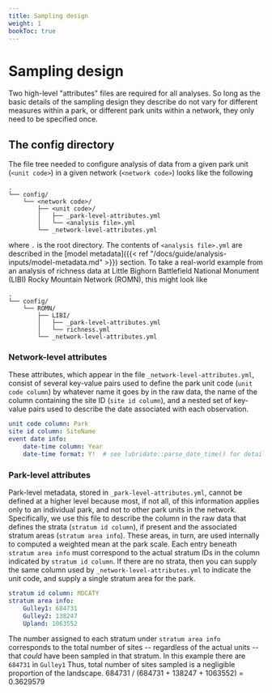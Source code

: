 ```yaml
---
title: Sampling design
weight: 1
bookToc: true
---
```


# Sampling design

Two high-level "attributes" files are required for all analyses. So long as the basic details of the sampling design they describe do not vary for different measures within a park, or different park units within a network, they only need to be specified once.

## The config directory

The file tree needed to configure analysis of data from a given park unit (`<unit code>`) in a given network (`<network code>`) looks like the following

    .
    └── config/
        └── <network code>/
            ├── <unit code>/
            │   ├── _park-level-attributes.yml
            │   └── <analysis file>.yml
            └── _network-level-attributes.yml

where `.` is the root directory. The contents of `<analysis file>.yml` are described in the [model metadata]({{< ref "/docs/guide/analysis-inputs/model-metadata.md" >}}) section. To take a real-world example from an analysis of richness data at Little Bighorn Battlefield National Monument (LIBI) Rocky Mountain Network (ROMN), this might look like

    .
    └── config/
        └── ROMN/
            ├── LIBI/
            │   ├── _park-level-attributes.yml
            │   └── richness.yml
            └── _network-level-attributes.yml

### Network-level attributes
These attributes, which appear in the file `_network-level-attributes.yml`, consist of several key-value pairs used to define the park unit code (`unit code column`) by whatever name it goes by in the raw data, the name of the column containing the site ID (`site id column`), and a nested set of key-value pairs used to describe the date associated with each observation.
```YAML
unit code column: Park
site id column: SiteName
event date info:
    date-time column: Year
    date-time format: Y!  # see lubridate::parse_date_time() for details
```

### Park-level attributes
Park-level metadata, stored in `_park-level-attributes.yml`, cannot be defined at a higher level because most, if not all, of this information applies only to an individual park, and not to other park units in the network. Specifically, we use this file to describe the column in the raw data that defines the strata (`stratum id column`), if present and the associated stratum areas (`stratum area info`). These areas, in turn, are used internally to computed a weighted mean at the park scale. Each entry beneath `stratum area info` must correspond to the actual stratum IDs in the column indicated by `stratum id column`. If there are no strata, then you can supply the same column used by `_network-level-attributes.yml` to indicate the unit code, and supply a single stratum area for the park.
```YAML
stratum id column: MDCATY
stratum area info:
    Gulley1: 684731
    Gulley2: 138247
    Upland: 1063552
```

The number assigned to each stratum under `stratum area info` corresponds to the total number of sites -- regardless of the actual units -- that _could_ have been sampled in that stratum. In this example there are `684731` in `Gulley1` Thus, total number of sites sampled is a negligible proportion of the landscape. 684731 / (684731 + 138247 + 1063552) = 0.3629579
